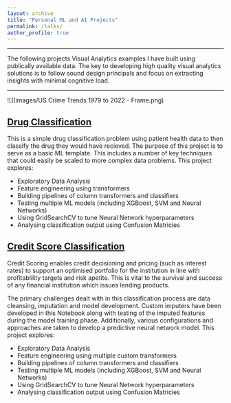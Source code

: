 ```yaml
---
layout: archive
title: "Personal ML and AI Projects"
permalink: /talks/
author_profile: true
---
```

_________________________________
The following projects Visual Analytics examples I have built using publically available data. The key to developing high quality visual analytics solutions is to follow sound design principals and focus on extracting insights with minimal cognitive load. 

_________________________________

![](images/US Crime Trends 1979 to 2022 - Frame.png)

## [Drug Classification](https://github.com/saiksridhar/saiksridhar.github.io/blob/master/Drug_Classifiation/MLP%20with%20Keras%20Practice%202.ipynb)
This is a simple drug classification problem using patient health data to then classify the drug they would have recieved. The purpose of this project is to serve as a basic ML template. This includes a number of key techniques that could easily be scaled to more complex data problems. This project explores:

- Exploratory Data Analysis
- Feature engineering using transformers
- Building pipelines of column transformers and classifiers
- Testing multiple ML models (including XGBoost, SVM and Neural Networks)
- Using GridSearchCV to tune Neural Network hyperparameters
- Analysing classification output using Confusion Matricies

## [Credit Score Classification](https://github.com/saiksridhar/saiksridhar.github.io/blob/master/Credit_Classification/Credit_Score_Prediction.ipynb)
Credit Scoring enables credit decisioning and pricing (such as interest rates) to support an optimised portfolio for the institution in line with profitablility targets and risk apetite. This is vital to the survival and success of any financial institution which issues lending products.

The primary challenges dealt with in this classification process are data cleansing, imputation and model development. Custom imputers have been developed in this Notebook along with testing of the imputed features during the model training phase. Additionally, various configurations and approaches are taken to develop a predictive neural network model. This project explores:

- Exploratory Data Analysis
- Feature engineering using multiple custom transformers
- Building pipelines of column transformers and classifiers
- Testing multiple ML models (including XGBoost, SVM and Neural Networks)
- Using GridSearchCV to tune Neural Network hyperparameters
- Analysing classification output using Confusion Matricies
